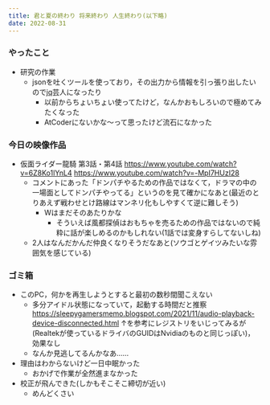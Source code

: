 ```yaml
---
title: 君と夏の終わり 将来終わり 人生終わり(以下略)
date: 2022-08-31
---
```


### やったこと
+ 研究の作業
  + jsonを吐くツールを使っており，その出力から情報を引っ張り出したいので[jq](https://stedolan.github.io/jq/)芸人になったり
    + 以前からちょいちょい使ってたけど，なんかおもしろいので極めてみたくなった
    + AtCoderにないかな～って思ったけど流石になかった

### 今日の映像作品
+ 仮面ライダー龍騎 第3話・第4話
    <https://www.youtube.com/watch?v=6Z8Ko1lYnL4>
    <https://www.youtube.com/watch?v=-MpI7HUzI28>
  + コメントにあった「ドンパチやるための作品ではなくて，ドラマの中の一場面としてドンパチやってる」というのを見て確かになあと(最近のとりあえず戦わせとけ路線はマンネリ化もしやすくて逆に難しそう)
    + Wはまだそのあたりかな 
      + そういえば風都探偵はおもちゃを売るための作品ではないので純粋に話が楽しめるのかもしれない(1話では変身すらしてないしね)
  + 2人はなんだかんだ仲良くなりそうだなあと(ソウゴとゲイツみたいな雰囲気を感じている)

### ゴミ箱
+ このPC，何かを再生しようとすると最初の数秒間聞こえない
  + 多分アイドル状態になっていて，起動する時間だと推察
  <https://sleepygamersmemo.blogspot.com/2021/11/audio-playback-device-disconnected.html>
  ↑を参考にレジストリをいじってみるが(Realtekが使っているドライバのGUIDはNvidiaのものと同じっぽい)，効果なし
  + なんか見逃してるんかなあ……
+ 理由はわからないけど一日中眠かった
  + おかげで作業が全然進まなかった
+ 校正が飛んできた(しかもそこそこ締切が近い)
  + めんどくさい
